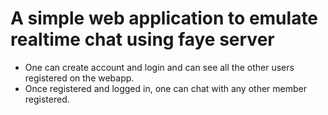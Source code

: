 # A simple web application to emulate realtime chat using faye server

* One can create account and login and can see all the other users registered on the webapp.
* Once registered and logged in, one can chat with any other member registered.
